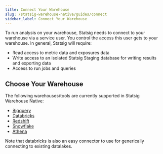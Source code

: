 ```yaml
---
title: Connect Your Warehouse
slug: /statsig-warehouse-native/guides/connect
sidebar_label: Connect Your Warehouse
---
```


To run analysis on your warehouse, Statsig needs to connect to your warehouse via a service user. You control the access this user gets to your warehouse. In general, Statsig will require:

- Read access to metric data and exposures data
- Write access to an isolated Statsig Staging database for writing results and exporting data
- Access to run jobs and queries

## Choose Your Warehouse

The following warehouses/tools are currently supported in Statsig Warehouse Native:

- [Bigquery](../connecting-your-warehouse/bigquery.md)
- [Databricks](../connecting-your-warehouse/databricks.md)
- [Redshift](../connecting-your-warehouse/redshift.md)
- [Snowflake](../connecting-your-warehouse/snowflake.md)
- [Athena](../connecting-your-warehouse/athena.md)

Note that databricks is also an easy connector to use for generically connecting to existing datalakes.
